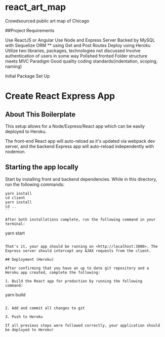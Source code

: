 # react_art_map
Crowdsourced public art map of Chicago

##Project Requirements

Use ReactJS or Angular
Use Node and Express Server
Backed by MySQL with Sequelize ORM
** using Get and Post Routes
Deploy using Heroku
Utilize two libraries, packages, technologies not discussed
Involve authentication of users in some way
Polished fronted
Folder structure meets MVC Paradigm
Good quality coding standards(indentation, scoping, naming)

Initial Package Set Up
# Create React Express App

## About This Boilerplate

This setup allows for a Node/Express/React app which can be easily deployed to Heroku.

The front-end React app will auto-reload as it's updated via webpack dev server, and the backend Express app will auto-reload independently with nodemon.

## Starting the app locally

Start by installing front and backend dependencies. While in this directory, run the following commands:

```
yarn install
cd client
yarn install
cd ..
``

After both installations complete, run the following command in your terminal:

```
yarn start
```

That's it, your app should be running on <http://localhost:3000>. The Express server should intercept any AJAX requests from the client.

## Deployment (Heroku)

After confirming that you have an up to date git repository and a Heroku app created, complete the following:

1. Build the React app for production by running the following command:

```
yarn build
```

2. Add and commit all changes to git

3. Push to Heroku

If all previous steps were followed correctly, your application should be deployed to Heroku!
